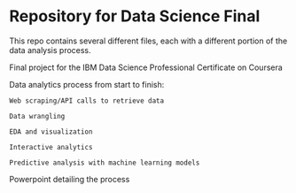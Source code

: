 # Repository for Data Science Final

This repo contains several different files, each with a different portion of the data analysis process. 

Final project for the IBM Data Science Professional Certificate on Coursera


Data analytics process from start to finish:

	Web scraping/API calls to retrieve data
 
	Data wrangling
	
 	EDA and visualization
  
	Interactive analytics
 
	Predictive analysis with machine learning models


Powerpoint detailing the process
